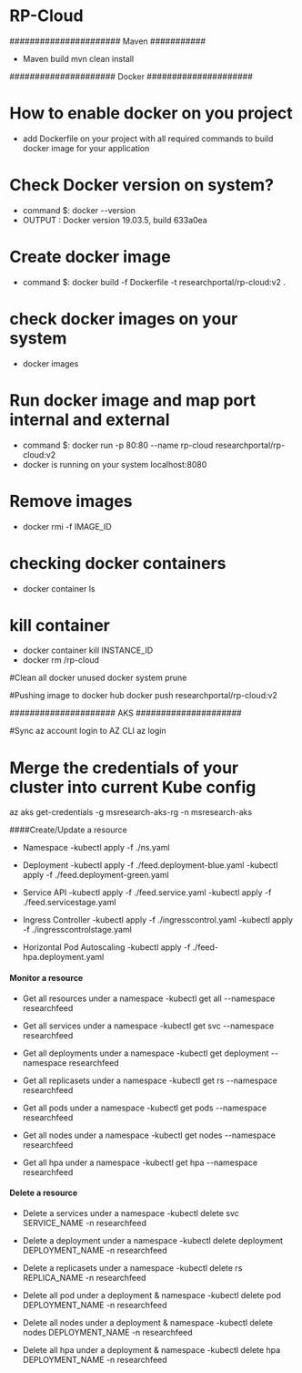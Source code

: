 # RP-Cloud

###################### Maven ###########
 * Maven build
 mvn clean install
 
##################### Docker #####################
# How to enable docker on you project
 * add Dockerfile  on your project with all required commands to build docker image for your application 


# Check Docker version on system?
  * command $: docker --version
  * OUTPUT : Docker version 19.03.5, build 633a0ea

# Create docker image
 * command $: docker build -f Dockerfile -t researchportal/rp-cloud:v2 .

# check docker images on your system
 * docker images
 
# Run docker image and map port internal and external 
* command $: docker run  -p 80:80  --name rp-cloud researchportal/rp-cloud:v2
* docker is running on your system localhost:8080

# Remove images
* docker rmi -f IMAGE_ID

# checking docker containers
 * docker container ls

# kill container
* docker container kill INSTANCE_ID
* docker rm /rp-cloud

#Clean all docker unused 
docker system prune

#Pushing image to docker hub
docker push researchportal/rp-cloud:v2

##################### AKS #####################

#Sync az account login to AZ CLI
az login

# Merge the credentials of your cluster into current Kube config
az aks get-credentials -g msresearch-aks-rg -n msresearch-aks

####Create/Update a resource
* Namespace
-kubectl apply -f ./ns.yaml

* Deployment
-kubectl apply -f ./feed.deployment-blue.yaml
-kubectl apply -f ./feed.deployment-green.yaml

* Service API
-kubectl apply -f ./feed.service.yaml
-kubectl apply -f ./feed.servicestage.yaml

* Ingress Controller
-kubectl apply -f ./ingresscontrol.yaml
-kubectl apply -f ./ingresscontrolstage.yaml

* Horizontal Pod Autoscaling
-kubectl apply -f ./feed-hpa.deployment.yaml

#### Monitor a resource
* Get all resources under a namespace
-kubectl get all --namespace researchfeed

* Get all services under a namespace
-kubectl get svc --namespace researchfeed

* Get all deployments under a namespace
-kubectl get deployment --namespace researchfeed

* Get all replicasets under a namespace
-kubectl get rs --namespace researchfeed

* Get all pods under a namespace
-kubectl get pods --namespace researchfeed

* Get all nodes under a namespace
-kubectl get nodes --namespace researchfeed

* Get all hpa under a namespace
-kubectl get hpa --namespace researchfeed

#### Delete a resource
* Delete a services under a namespace
-kubectl delete svc SERVICE_NAME -n researchfeed

* Delete a deployment under a namespace
-kubectl delete deployment DEPLOYMENT_NAME -n researchfeed

* Delete a replicasets under a namespace
-kubectl delete rs REPLICA_NAME -n researchfeed

* Delete all pod under a deployment & namespace
-kubectl delete pod DEPLOYMENT_NAME -n researchfeed

* Delete all nodes under a deployment & namespace
-kubectl delete nodes DEPLOYMENT_NAME -n researchfeed

* Delete all hpa under a deployment & namespace
-kubectl delete hpa DEPLOYMENT_NAME -n researchfeed